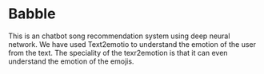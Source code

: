 # Babble
This is an chatbot song recommendation system using deep neural network. 
We have used Text2emotio to understand the emotion of the user from the text. The speciality of the texr2emotion is that it can even understand the emotion of the emojis.
